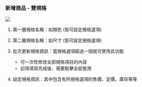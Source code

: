 ### 新增商品 - 雙規格

![](RackMultipart20230424-1-nn9xl2_html_ecf12837bba66e84.png)

1. 第一層規格名稱：如顏色 (皆可設定規格選項)
2. 第二層規格名稱：如尺寸 (皆可設定規格選項)
3. 批次更新規格資訊：當規格選項超過一個就可使用此功能

   - 可一次性修改全部規格項目的內容
   - 記得填寫完成後，需要點擊全部套用

4. 設定規格資訊：其中包含有所規格選項的售價，定價，庫存等等
